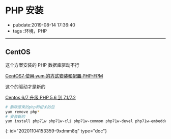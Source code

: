 # PHP 安装

- pubdate:2019-08-14 17:36:40
- tags :环境，PHP

---

## CentOS

这个方案安装的 PHP 数据库驱动不行

~~[CentOS7 使用 yum 的方式安装和配置 PHP-FPM](https://curder.gitbooks.io/blog/centos/centos-7-uses-yum-way-to-install-and-configure-php-fpm.html)~~

这个的驱动才是新的

[Centos 6/7 升级 PHP 5.6 到 7.1/7.2](https://www.centos.bz/2018/05/centos-6-7-%E5%8D%87%E7%BA%A7-php-5-6-%E5%88%B0-7-1-7-2/)

```bash
# 删除原来的php和相关的包
yum remove php*
# 安装新的
yum install php71w php71w-cli php71w-common php71w-devel php71w-embedded php71w-fpm php71w-gd php71w-mbstring php71w-mysqlnd php71w-opcache php71w-pdo php71w-xml php71w-ldap php71w-mcrypt
```


{: id="20201104153359-9xdmm8q" type="doc"}
